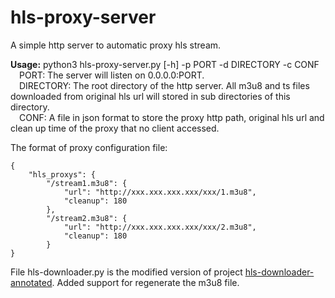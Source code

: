 # hls-proxy-server
A simple http server to automatic proxy hls stream.

**Usage:** python3 hls-proxy-server.py [-h] -p PORT -d DIRECTORY -c CONF</br>
&ensp;&ensp;PORT: The server will listen on 0.0.0.0:PORT.</br>
&ensp;&ensp;DIRECTORY: The root directory of the http server. All m3u8 and ts files downloaded from original hls url will stored in sub directories of this directory.</br>
&ensp;&ensp;CONF: A file in json format to store the proxy http path, original hls url and clean up time of the proxy that no client accessed.</br>

The format of proxy configuration file:
```
{
	"hls_proxys": {
		"/stream1.m3u8": {
			"url": "http://xxx.xxx.xxx.xxx/xxx/1.m3u8",
			"cleanup": 180
		},
		"/stream2.m3u8": {
			"url": "http://xxx.xxx.xxx.xxx/xxx/2.m3u8",
			"cleanup": 180
		}
}
```

File hls-downloader.py is the modified version of project <a href="https://github.com/gh877916059/hls-downloader-annotated" target="_blank">hls-downloader-annotated</a>. Added support for regenerate the m3u8 file.
